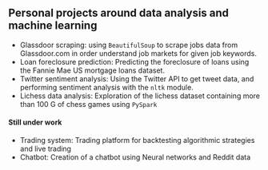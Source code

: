 ## Personal projects around data analysis and machine learning

 - Glassdoor scraping: using ```BeautifulSoup``` to scrape jobs data from Glassdoor.com in order understand job markets for given job keywords.
 - Loan foreclosure prediction: Predicting the foreclosure of loans using the Fannie Mae US mortgage loans dataset.
 - Twitter sentiment analysis: Using the Twitter API to get tweet data, and performing sentiment analysis with the ```nltk``` module.
 - Lichess data analysis: Exploration of the lichess dataset containing more than 100 G of chess games using ```PySpark```
 
 #### Still under work
 - Trading system: Trading platform for backtesting algorithmic strategies and live trading
 - Chatbot: Creation of a chatbot using Neural networks and Reddit data
